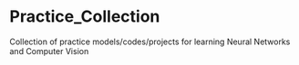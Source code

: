 # Practice_Collection
Collection of practice models/codes/projects for learning Neural Networks and Computer Vision
